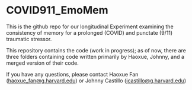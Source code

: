 # COVID911_EmoMem

This is the github repo for our longitudinal Experiment examining the consistency of memory for a prolonged (COVID) and punctate (9/11) traumatic stressor.

This repository contains the code (work in progress); as of now, there are three folders containing code written primarily by Haoxue, Johnny, and a merged version of their code. 

If you have any questions, please contact Haoxue Fan (haoxue_fan@g.harvard.edu) or Johnny Castillo (jcastillo@g.harvard.edu)
